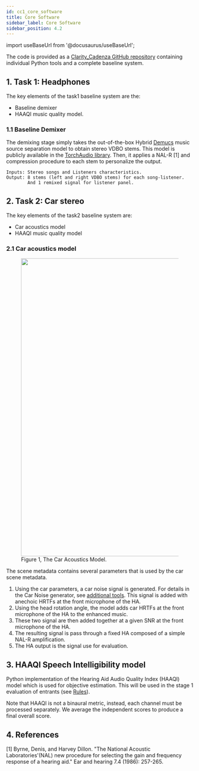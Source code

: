 ```yaml
---
id: cc1_core_software
title: Core Software
sidebar_label: Core Software
sidebar_position: 4.2
---
```


import useBaseUrl from '@docusaurus/useBaseUrl';

The code is provided as a [Clarity_Cadenza GitHub repository](https://github.com/claritychallenge/clarity) containing individual Python tools and a complete baseline system. 

## 1. Task 1: Headphones

The key elements of the task1 baseline system are the:

- Baseline demixer
- HAAQI music quality model.

### 1.1 Baseline Demixer

The demixing stage simply takes the out-of-the-box Hybrid [Demucs](https://arxiv.org/abs/2111.03600) music source 
separation model to obtain stereo VDBO stems. This model is publicly available in the 
[TorchAudio library](https://pytorch.org/audio/main/generated/torchaudio.pipelines.HDEMUCS_HIGH_MUSDB.html#torchaudio.pipelines.HDEMUCS_HIGH_MUSDB). 
Then, it applies a NAL-R [1] and compression procedure to each stem to personalize the output.

    Inputs: Stereo songs and Listeners characteristics. 
    Output: 8 stems (left and right VDBO stems) for each song-listener. 
            And 1 remixed signal for listener panel. 
	
## 2. Task 2: Car stereo

The key elements of the task2 baseline system are:

- Car acoustics model
- HAAQI music quality model

### 2.1 Car acoustics model

<figure id="fig10">
<img width="800" src={useBaseUrl('/img/car_acoustics.png')} />
<figcaption>Figure 1, The Car Acoustics Model.</figcaption>
</figure>

The scene metadata contains several parameters that is used by the car scene metadata. 

1. Using the car parameters, a car noise signal is generated. For details in the Car Noise generator, see 
[additional tools](/docs/cadenza1/Software/cc1_additional_tools). This signal is added with anechoic HRTFs
at the front microphone of the HA.
2. Using the head rotation angle, the model adds car HRTFs at the front microphone of the HA to the enhanced music.
3. These two signal are then added together at a given SNR at the front microphone of the HA.
4. The resulting signal is pass through a fixed HA composed of a simple NAL-R amplification.
5. The HA output is the signal use for evaluation.


## 3. HAAQI Speech Intelligibility model

Python implementation of the Hearing Aid Audio Quality Index (HAAQI) model which is used for objective estimation.
This will be used in the stage 1 evaluation of entrants (see [Rules](/docs/cadenza1/Take%20part/cc1_rules#stage-1-objective-evaluation)).

Note that HAAQI is not a binaural metric, instead, each channel must be processed separately. We average the independent 
scores to produce a final overall score.

## 4. References

<a name="refs"></a>

[1] Byrne, Denis, and Harvey Dillon. "The National Acoustic Laboratories'(NAL) new procedure for selecting the gain and frequency response of a hearing aid." Ear and hearing 7.4 (1986): 257-265.
